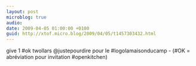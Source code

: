 ```yaml
---
layout: post
microblog: true
audio: 
date: 2009-04-05 01:00:00 +0100
guid: http://xtof.micro.blog/2009/04/05/t1457303432.html
---
```

give 1 #ok twollars @justepourdire pour le #logolamaisonducamp - (#OK = abréviation pour invitation #openkitchen)
